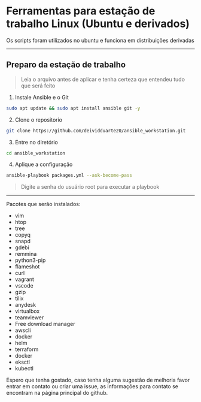 # Ferramentas para estação de trabalho Linux (Ubuntu e derivados)

Os scripts foram utilizados no ubuntu e funciona em distribuições derivadas
___

## Preparo da estação de trabalho

> Leia o arquivo antes de aplicar e tenha certeza que entendeu tudo que será feito

1. Instale Ansible e o Git
```bash
sudo apt update && sudo apt install ansible git -y
```
2. Clone o repositorio
```bash
git clone https://github.com/deividduarte20/ansible_workstation.git
```
3. Entre no diretório
```bash
cd ansible_workstation 
```
4. Aplique a configuração
```bash
ansible-playbook packages.yml --ask-become-pass
```

>Digite a senha do usuário root para executar a playbook
___

Pacotes que serão instalados:
- vim
- htop
- tree
- copyq
- snapd
- gdebi
- remmina
- python3-pip
- flameshot
- curl
- vagrant
- vscode
- gzip
- tilix
- anydesk
- virtualbox
- teamviewer
- Free download manager
- awscli
- docker
- helm
- terraform
- docker
- eksctl
- kubectl

Espero que tenha gostado, caso tenha alguma sugestão de melhoria favor entrar em contato ou criar uma issue, as informações para contato se encontram na página principal do github.

